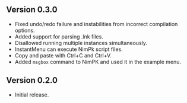 Version 0.3.0
-------------
* Fixed undo/redo failure and instabilities from incorrect compilation options.
* Added support for parsing .lnk files.
* Disallowed running multiple instances simultaneously.
* InstantMenu can execute NimPk script files.
* Copy and paste with Ctrl+C and Ctrl+V.
* Added `msgbox` command to NimPK and used it in the example menu.

Version 0.2.0
-------------
* Initial release.
